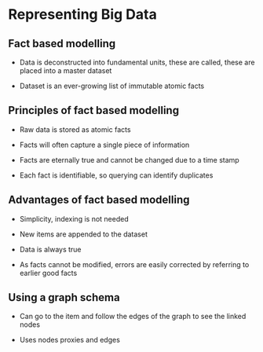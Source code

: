 # Representing Big Data

## Fact based modelling

- Data is deconstructed into fundamental units, these are called, these are placed into a master dataset

- Dataset is an ever-growing list of immutable atomic facts

## Principles of fact based modelling

- Raw data is stored as atomic facts

- Facts will often capture a single piece of information

- Facts are eternally true and cannot be changed due to a time stamp

- Each fact is identifiable, so querying can identify duplicates

## Advantages of fact based modelling

- Simplicity, indexing is not needed

- New items are appended to the dataset

- Data is always true

- As facts cannot be modified, errors are easily corrected by referring to earlier good facts

## Using a graph schema

- Can go to the item and follow the edges of the graph to see the linked nodes

- Uses nodes proxies and edges